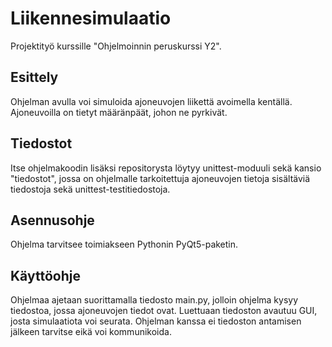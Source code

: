 # Liikennesimulaatio

Projektityö kurssille "Ohjelmoinnin peruskurssi Y2".

## Esittely
Ohjelman avulla voi simuloida ajoneuvojen liikettä avoimella kentällä. Ajoneuvoilla on tietyt määränpäät, johon ne pyrkivät.

## Tiedostot

Itse ohjelmakoodin lisäksi repositorysta löytyy unittest-moduuli sekä kansio "tiedostot", jossa on ohjelmalle tarkoitettuja ajoneuvojen tietoja sisältäviä tiedostoja sekä unittest-testitiedostoja.

## Asennusohje

Ohjelma tarvitsee toimiakseen Pythonin PyQt5-paketin.

## Käyttöohje

Ohjelmaa ajetaan suorittamalla tiedosto main.py, jolloin ohjelma kysyy tiedostoa, jossa ajoneuvojen tiedot ovat.
Luettuaan tiedoston avautuu GUI, josta simulaatiota voi seurata. Ohjelman kanssa ei tiedoston antamisen jälkeen tarvitse eikä voi kommunikoida.
